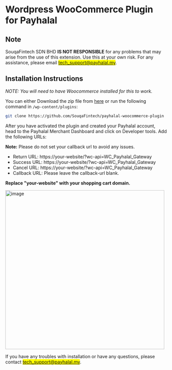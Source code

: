 # Wordpress WooCommerce Plugin for Payhalal

## Note

SouqaFintech SDN BHD **IS NOT RESPONSIBLE** for any problems that may arise from the use of this extension. Use this at your own risk. For any assistance, please email <mark>tech_support@payhalal.my</mark>.

## Installation Instructions

*NOTE: You will need to have Woocommerce installed for this to work.*

You can either Download the zip file from [here](https://github.com/SouqaFintech/woocommerce-plugin) or run the following command in `/wp-content/plugins`:

```bash
git clone https://github.com/SouqaFintech/payhalal-woocommerce-plugin
```

After you have activated the plugin and created your Payhalal account, head to the Payhalal Merchant Dashboard and click on Developer tools. Add the following URLs:

**Note:** Please do not set your callback url to avoid any issues.

- Return URL: https://your-website/?wc-api=WC_Payhalal_Gateway
- Success URL: https://your-website/?wc-api=WC_Payhalal_Gateway
- Cancel URL: https://your-website/?wc-api=WC_Payhalal_Gateway
- Callback URL: Please leave the callback-url blank.

**Replace "your-website" with your shopping cart domain.**

<img width="495" alt="image" src="https://user-images.githubusercontent.com/34120495/221494394-0379444e-fe5f-4a2e-b2c0-327d87966369.png">

If you have any troubles with installation or have any questions, please contact <mark>tech_support@payhalal.my</mark>.
